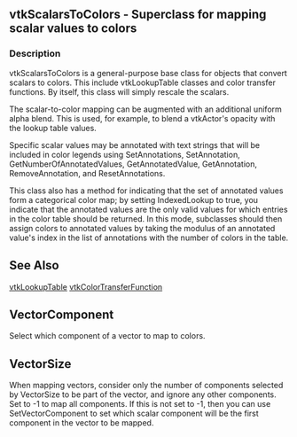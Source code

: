 ## vtkScalarsToColors - Superclass for mapping scalar values to colors

### Description

vtkScalarsToColors is a general-purpose base class for objects that
convert scalars to colors. This include vtkLookupTable classes and
color transfer functions. By itself, this class will simply rescale
the scalars.

The scalar-to-color mapping can be augmented with an additional
uniform alpha blend. This is used, for example, to blend a vtkActor's
opacity with the lookup table values.

Specific scalar values may be annotated with text strings that will
be included in color legends using SetAnnotations, SetAnnotation,
GetNumberOfAnnotatedValues, GetAnnotatedValue, GetAnnotation,
RemoveAnnotation, and ResetAnnotations.

This class also has a method for indicating that the set of
annotated values form a categorical color map; by setting
IndexedLookup to true, you indicate that the annotated values are
the only valid values for which entries in the color table should
be returned. In this mode, subclasses should then assign colors to
annotated values by taking the modulus of an annotated value's
index in the list of annotations with the number of colors in the
table.

## See Also 

[vtkLookupTable](./Common_Core_LookupTable.html) 
[vtkColorTransferFunction](./Rendering_Core_ColorTransferFunction.html) 

## VectorComponent

Select which component of a vector to map to colors.

## VectorSize

When mapping vectors, consider only the number of components selected
by VectorSize to be part of the vector, and ignore any other
components. Set to -1 to map all components. If this is not set
to -1, then you can use SetVectorComponent to set which scalar
component will be the first component in the vector to be mapped.
